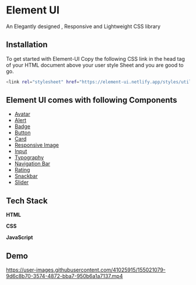 
# Element UI

An Elegantly designed , Responsive and Lightweight CSS library


## Installation

To get started with Element-UI Copy the following CSS link in the head tag of your HTML document above your user style Sheet and you are good to go.



```bash
<link rel="stylesheet" href="https://element-ui.netlify.app/styles/utility.css">

```
  
## Element UI comes with following Components

- [Avatar](https://element-ui.netlify.app/doc-site/documentaion.html#avatar)
- [Alert](https://element-ui.netlify.app/doc-site/documentaion.html#alert)
- [Badge](https://element-ui.netlify.app/doc-site/documentaion.html#badge)
- [Button](https://element-ui.netlify.app/doc-site/documentaion.html#button)
- [Card](https://element-ui.netlify.app/doc-site/documentaion.html#card)
- [Responsive Image](https://element-ui.netlify.app/doc-site/documentaion.html#images)
- [Input](https://element-ui.netlify.app/doc-site/documentaion.html#input)
- [Typography](https://element-ui.netlify.app/doc-site/documentaion.html#text)
- [Navigation Bar](https://element-ui.netlify.app/doc-site/documentaion.html#navbar)
- [Rating](https://element-ui.netlify.app/doc-site/documentaion.html#rating)
- [Snackbar](https://element-ui.netlify.app/doc-site/documentaion.html#snackbar)
- [Slider](https://element-ui.netlify.app/doc-site/documentaion.html#slider)

## Tech Stack

**HTML**

**CSS** 

**JavaScript** 


## Demo



https://user-images.githubusercontent.com/41025915/155021079-9d6c8b70-3574-4872-bba7-950b6a1a7137.mp4

